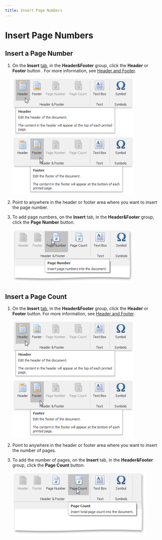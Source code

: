 ```yaml
---
title: Insert Page Numbers
---
```

# Insert Page Numbers
## Insert a Page Number
1. On the **Insert** [tab](../../../../interface-elements-for-desktop/articles/rich-text-editor/text-editor-ui/ribbon-interface.md), in the **Header&amp;Footer** group, click the **Header** or **Footer** button . For more information, see [Header and Footer](../../../../interface-elements-for-desktop/articles/rich-text-editor/header-and-footer.md).
	
	![RTEHFHeader](../../../images/Img121360.png) ![RTEHFFooter](../../../images/Img121361.png)
2. Point to anywhere in the header or footer area where you want to insert the page number.
3. To add page numbers, on the **Insert** tab, in the **Header&amp;Footer** group, click the **Page Number** button.
	
	![RTEPageNumber](../../../images/Img121362.png)

## Insert a Page Count
1. On the **Insert** [tab](../../../../interface-elements-for-desktop/articles/rich-text-editor/text-editor-ui/ribbon-interface.md), in the **Header&amp;Footer** group, click the **Header** or **Footer** button. For more information, see [Header and Footer](../../../../interface-elements-for-desktop/articles/rich-text-editor/header-and-footer.md).
	
	![RTEHFHeader](../../../images/Img121360.png) ![RTEHFFooter](../../../images/Img121361.png)
2. Point to anywhere in the header or footer area where you want to insert the number of pages.
3. To add the number of pages, on the **Insert** tab, in the **Header&amp;Footer** group, click the **Page Count** button.
	
	![RTECountButton](../../../images/Img121363.png)